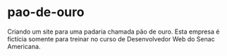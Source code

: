 # pao-de-ouro
Criando um site para uma padaria chamada pão de ouro. Esta empresa é fictícia somente para treinar no curso de Desenvolvedor Web do Senac Americana.
